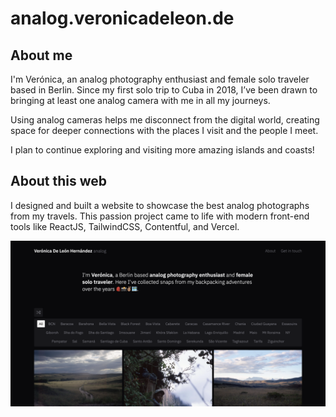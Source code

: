 # analog.veronicadeleon.de

## About me

I'm Verónica, an analog photography enthusiast and female solo traveler based in Berlin. Since my first solo trip to Cuba in 2018, I’ve been drawn to bringing at least one analog camera with me in all my journeys.

Using analog cameras helps me disconnect from the digital world, creating space for deeper connections with the places I visit and the people I meet.

I plan to continue exploring and visiting more amazing islands and coasts!

## About this web

I designed and built a website to showcase the best analog photographs from my travels. This passion project came to life with modern front-end tools like ReactJS, TailwindCSS, Contentful, and Vercel.

![Verónica De León Hernández | analog](public/analog-web-preview.png)

